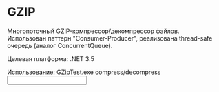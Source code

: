 # GZIP

Многопоточный GZIP-компрессор/декомпрессор файлов.  
Использован паттерн "Consumer-Producer", реализована thread-safe очередь (аналог ConcurrentQueue).

Целевая платформа: .NET 3.5   

Использование: GZipTest.exe compress/decompress <input path> <output path>
